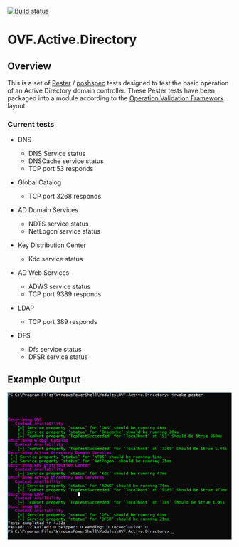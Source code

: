 [![Build status](https://ci.appveyor.com/api/projects/status/e7c4l5272uwh0nic?svg=true)](https://ci.appveyor.com/project/devblackops/ovf-active-directory)

# OVF.Active.Directory

## Overview
This is a set of [Pester](https://github.com/pester/Pester) / [poshspec](https://github.com/Ticketmaster/poshspec) tests designed to test the
basic operation of an Active Directory domain controller. These Pester tests have been packaged into a module according to the
[Operation Validation Framework](https://github.com/PowerShell/Operation-Validation-Framework) layout.

### Current tests

* DNS
  * DNS Service status
  * DNSCache service status
  * TCP port 53 responds

* Global Catalog
  * TCP port 3268 responds

* AD Domain Services
  * NDTS service status
  * NetLogon service status

* Key Distribution Center
  * Kdc service status

* AD Web Services
  * ADWS service status
  * TCP port 9389 responds

* LDAP
  * TCP port 389 responds

* DFS
  * Dfs service status
  * DFSR service status

## Example Output
![Example Pester output](/Media/example.png)